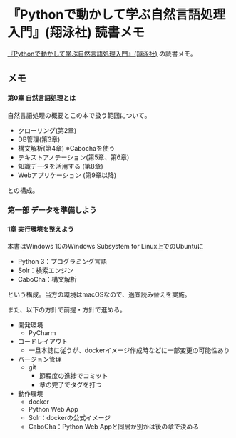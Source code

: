 # 『Pythonで動かして学ぶ自然言語処理入門』(翔泳社) 読書メモ

[『Pythonで動かして学ぶ自然言語処理入門』(翔泳社)](https://www.shoeisha.co.jp/book/detail/9784798156668) の読書メモ。

## メモ

#### 第0章 自然言語処理とは

自然言語処理の概要とこの本で扱う範囲について。

* クローリング(第2章)
* DB管理(第3章)
* 構文解析(第4章) ※Cabochaを使う
* テキストアノテーション(第5章、第6章)
* 知識データを活用する (第8章)
* Webアプリケーション (第9章以降)

との構成。


### 第一部 データを準備しよう
#### 1章 実行環境を整えよう

本書はWindows 10のWindows Subsystem for Linux上でのUbuntuに


* Python 3：プログラミング言語
* Solr：検索エンジン
* CaboCha：構文解析

という構成。当方の環境はmacOSなので、適宜読み替えを実施。

また、以下の方針で前提・方針で進める。

* 開発環境
    * PyCharm
* コードレイアウト
    * 一旦本誌に従うが、dockerイメージ作成時などに一部変更の可能性あり
* バージョン管理
    *  git
        * 節程度の進捗でコミット
        * 章の完了でタグを打つ
* 動作環境
    * docker
    * Python Web App
    * Solr：dockerの公式イメージ
    * CaboCha：Python Web Appと同居か別かは後の章で決める

